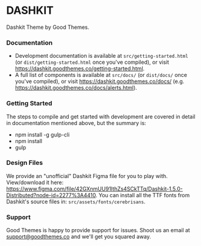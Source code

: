# DASHKIT

Dashkit Theme by Good Themes.

### Documentation

- Development documentation is available at `src/getting-started.html` (or `dist/getting-started.html` once you've compiled), or visit https://dashkit.goodthemes.co/getting-started.html.
- A full list of components is available at `src/docs/` (or `dist/docs/` once you've compiled), or visit https://dashkit.goodthemes.co/docs/ (e.g. https://dashkit.goodthemes.co/docs/alerts.html).

### Getting Started

The steps to compile and get started with development are covered in detail in documentation mentioned above, but the summary is:

- npm install -g gulp-cli
- npm install
- gulp

### Design Files

We provide an "unofficial" Dashkit Figma file for you to play with. View/download it here: https://www.figma.com/file/42GXnmUU91IthZs4SCkTTq/Dashkit-1.5.0-Distributed?node-id=2277%3A4410. You can install all the TTF fonts from Dashkit's source files in: `src/assets/fonts/cerebrisans`.

### Support

Good Themes is happy to provide support for issues. Shoot us an email at support@goodthemes.co and we'll get you squared away.
